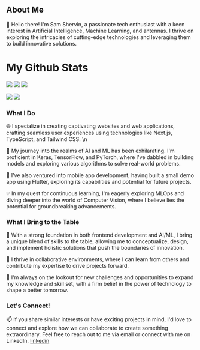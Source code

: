 ## About Me
👋 Hello there! I'm Sam Shervin, a passionate tech enthusiast with a keen interest in Artificial Intelligence, Machine Learning, and antennas. I thrive on exploring the intricacies of cutting-edge technologies and leveraging them to build innovative solutions.

# My Github Stats

![](http://github-profile-summary-cards.vercel.app/api/cards/profile-details?username=sam-shervin&theme=vision_friendly_dark)
![](http://github-profile-summary-cards.vercel.app/api/cards/repos-per-language?username=sam-shervin&theme=vision_friendly_dark)
![](http://github-profile-summary-cards.vercel.app/api/cards/most-commit-language?username=sam-shervin&theme=vision_friendly_dark)

![](http://github-profile-summary-cards.vercel.app/api/cards/stats?username=sam-shervin&theme=vision_friendly_dark)
![](http://github-profile-summary-cards.vercel.app/api/cards/productive-time?username=sam-shervin&theme=vision_friendly_dark&utcOffset=8)

### What I Do
🌐 I specialize in creating captivating websites and web applications, crafting seamless user experiences using technologies like Next.js, TypeScript, and Tailwind CSS. \n

🤖 My journey into the realms of AI and ML has been exhilarating. I'm proficient in Keras, TensorFlow, and PyTorch, where I've dabbled in building models and exploring various algorithms to solve real-world problems.

📱 I've also ventured into mobile app development, having built a small demo app using Flutter, exploring its capabilities and potential for future projects.

💡 In my quest for continuous learning, I'm eagerly exploring MLOps and diving deeper into the world of Computer Vision, where I believe lies the potential for groundbreaking advancements.

### What I Bring to the Table
🚀 With a strong foundation in both frontend development and AI/ML, I bring a unique blend of skills to the table, allowing me to conceptualize, design, and implement holistic solutions that push the boundaries of innovation.

🤝 I thrive in collaborative environments, where I can learn from others and contribute my expertise to drive projects forward.

🌱 I'm always on the lookout for new challenges and opportunities to expand my knowledge and skill set, with a firm belief in the power of technology to shape a better tomorrow.

### Let's Connect!
📫 If you share similar interests or have exciting projects in mind, I'd love to connect and explore how we can collaborate to create something extraordinary. Feel free to reach out to me via email or connect with me on LinkedIn. [linkedin](https://www.linkedin.com/in/sam-shervin/)



<!--
**sam-shervin/sam-shervin** is a ✨ _special_ ✨ repository because its `README.md` (this file) appears on your GitHub profile.

Here are some ideas to get you started:

- 🔭 I’m currently working on ...
- 🌱 I’m currently learning ...
- 👯 I’m looking to collaborate on ...
- 🤔 I’m looking for help with ...
- 💬 Ask me about ...
- 📫 How to reach me: ...
- 😄 Pronouns: ...
- ⚡ Fun fact: ...
-->

